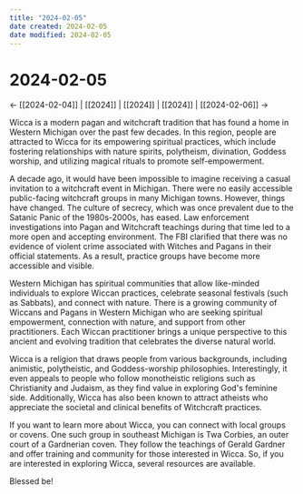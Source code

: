```yaml
---
title: "2024-02-05"
date created: 2024-02-05
date modified: 2024-02-05
---
```


# 2024-02-05

← [[2024-02-04]] | [[2024]] | [[2024]] | [[2024]] | [[2024-02-06]] →

Wicca is a modern pagan and witchcraft tradition that has found a home in Western Michigan over the past few decades. In this region, people are attracted to Wicca for its empowering spiritual practices, which include fostering relationships with nature spirits, polytheism, divination, Goddess worship, and utilizing magical rituals to promote self-empowerment.

A decade ago, it would have been impossible to imagine receiving a casual invitation to a witchcraft event in Michigan. There were no easily accessible public-facing witchcraft groups in many Michigan towns. However, things have changed. The culture of secrecy, which was once prevalent due to the Satanic Panic of the 1980s-2000s, has eased. Law enforcement investigations into Pagan and Witchcraft teachings during that time led to a more open and accepting environment. The FBI clarified that there was no evidence of violent crime associated with Witches and Pagans in their official statements. As a result, practice groups have become more accessible and visible.

Western Michigan has spiritual communities that allow like-minded individuals to explore Wiccan practices, celebrate seasonal festivals (such as Sabbats), and connect with nature. There is a growing community of Wiccans and Pagans in Western Michigan who are seeking spiritual empowerment, connection with nature, and support from other practitioners. Each Wiccan practitioner brings a unique perspective to this ancient and evolving tradition that celebrates the diverse natural world.

Wicca is a religion that draws people from various backgrounds, including animistic, polytheistic, and Goddess-worship philosophies. Interestingly, it even appeals to people who follow monotheistic religions such as Christianity and Judaism, as they find value in exploring God's feminine side. Additionally, Wicca has also been known to attract atheists who appreciate the societal and clinical benefits of Witchcraft practices.

If you want to learn more about Wicca, you can connect with local groups or covens. One such group in southeast Michigan is Twa Corbies, an outer court of a Gardnerian coven. They follow the teachings of Gerald Gardner and offer training and community for those interested in Wicca. So, if you are interested in exploring Wicca, several resources are available.

Blessed be!
